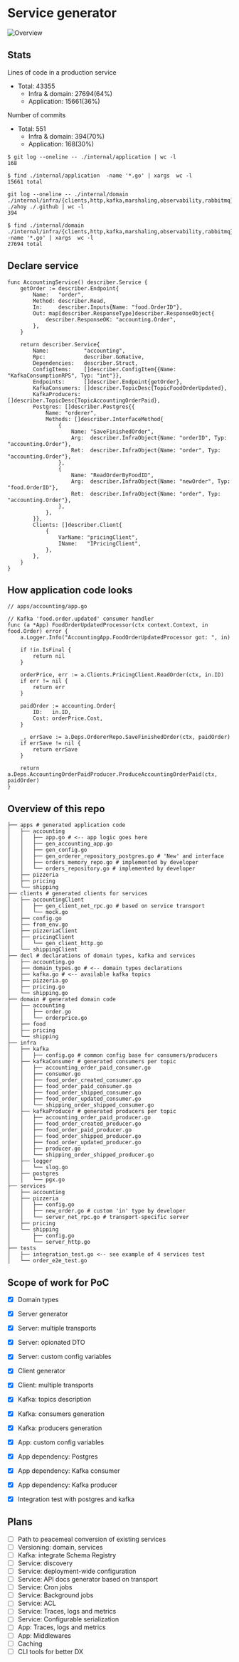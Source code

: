 #  Service generator
![Overview](https://github.com/tonky/holistic/blob/main/docs/arch_v2.svg)

## Stats
Lines of code in a production service
 - Total:          43355
    - Infra & domain: 27694(64%)
    - Application:    15661(36%)

Number of commits
 - Total:          551
   - Infra & domain: 394(70%)
   - Application:    168(30%)

```
$ git log --oneline -- ./internal/application | wc -l 
168

$ find ./internal/application  -name '*.go' | xargs  wc -l
15661 total

git log --oneline -- ./internal/domain ./internal/infra/{clients,http,kafka,marshaling,observability,rabbitmq} ./ahoy ./.github | wc -l
394

$ find ./internal/domain ./internal/infra/{clients,http,kafka,marshaling,observability,rabbitmq} -name '*.go' | xargs  wc -l
27694 total
```

## Declare service
```
func AccountingService() describer.Service {
	getOrder := describer.Endpoint{
		Name:   "order",
		Method: describer.Read,
		In:     describer.Inputs{Name: "food.OrderID"},
		Out: map[describer.ResponseType]describer.ResponseObject{
			describer.ResponseOK: "accounting.Order",
		},
	}

	return describer.Service{
		Name:           "accounting",
		Rpc:            describer.GoNative,
		Dependencies:   describer.Struct,
		ConfigItems:    []describer.ConfigItem{{Name: "KafkaConsumptionRPS", Typ: "int"}},
		Endpoints:      []describer.Endpoint{getOrder},
		KafkaConsumers: []describer.TopicDesc{TopicFoodOrderUpdated},
		KafkaProducers: []describer.TopicDesc{TopicAccountingOrderPaid},
		Postgres: []describer.Postgres{{
			Name: "orderer",
			Methods: []describer.InterfaceMethod{
				{
					Name: "SaveFinishedOrder",
					Arg:  describer.InfraObject{Name: "orderID", Typ: "accounting.Order"},
					Ret:  describer.InfraObject{Name: "order", Typ: "accounting.Order"},
				},
				{
					Name: "ReadOrderByFoodID",
					Arg:  describer.InfraObject{Name: "newOrder", Typ: "food.OrderID"},
					Ret:  describer.InfraObject{Name: "order", Typ: "accounting.Order"},
				},
			},
		}},
		Clients: []describer.Client{
			{
				VarName: "pricingClient",
				IName:   "IPricingClient",
			},
		},
	}
}
```

## How application code looks
```
// apps/accounting/app.go

// Kafka 'food.order.updated' consumer handler
func (a *App) FoodOrderUpdatedProcessor(ctx context.Context, in food.Order) error {
	a.Logger.Info("AccountingApp.FoodOrderUpdatedProcessor got: ", in)

	if !in.IsFinal {
		return nil
	}

	orderPrice, err := a.Clients.PricingClient.ReadOrder(ctx, in.ID)
	if err != nil {
		return err
	}

	paidOrder := accounting.Order{
		ID:   in.ID,
		Cost: orderPrice.Cost,
	}

	_, errSave := a.Deps.OrdererRepo.SaveFinishedOrder(ctx, paidOrder)
	if errSave != nil {
		return errSave
	}

	return a.Deps.AccountingOrderPaidProducer.ProduceAccountingOrderPaid(ctx, paidOrder)
}
```

## Overview of this repo
```
├── apps # generated application code
│   ├── accounting
│   │   ├── app.go # <-- app logic goes here
│   │   ├── gen_accounting_app.go
│   │   ├── gen_config.go
│   │   ├── gen_orderer_repository_postgres.go # 'New' and interface
│   │   ├── orders_memory_repo.go # implemented by developer
│   │   └── orders_repository.go # implemented by developer
│   ├── pizzeria
│   ├── pricing
│   └── shipping
├── clients # generated clients for services
│   ├── accountingClient
│   │   ├── gen_client_net_rpc.go # based on service transport
│   │   └── mock.go
│   ├── config.go
│   ├── from_env.go
│   ├── pizzeriaClient
│   ├── pricingClient
│   │   └── gen_client_http.go
│   └── shippingClient
├── decl # declarations of domain types, kafka and services
│   ├── accounting.go
│   ├── domain_types.go # <-- domain types declarations
│   ├── kafka.go # <-- available kafka topics
│   ├── pizzeria.go
│   ├── pricing.go
│   └── shipping.go
├── domain # generated domain code
│   ├── accounting
│   │   ├── order.go
│   │   └── orderprice.go
│   ├── food
│   ├── pricing
│   └── shipping
├── infra
│   ├── kafka
│   │   ├── config.go # common config base for consumers/producers
│   ├── kafkaConsumer # generated consumers per topic
│   │   ├── accounting_order_paid_consumer.go
│   │   ├── consumer.go
│   │   ├── food_order_created_consumer.go
│   │   ├── food_order_paid_consumer.go
│   │   ├── food_order_shipped_consumer.go
│   │   ├── food_order_updated_consumer.go
│   │   └── shipping_order_shipped_consumer.go
│   ├── kafkaProducer # generated producers per topic
│   │   ├── accounting_order_paid_producer.go
│   │   ├── food_order_created_producer.go
│   │   ├── food_order_paid_producer.go
│   │   ├── food_order_shipped_producer.go
│   │   ├── food_order_updated_producer.go
│   │   ├── producer.go
│   │   └── shipping_order_shipped_producer.go
│   ├── logger
│   │   └── slog.go
│   ├── postgres
│   │   └── pgx.go
├── services
│   ├── accounting
│   ├── pizzeria
│   │   ├── config.go
│   │   ├── new_order.go # custom 'in' type by developer
│   │   └── server_net_rpc.go # transport-specific server
│   ├── pricing
│   └── shipping
│       ├── config.go
│       └── server_http.go
├── tests
│   ├── integration_test.go <-- see example of 4 services test
│   └── order_e2e_test.go
```

## Scope of work for PoC
- [x] Domain types
- [x] Server generator
- [x] Server: multiple transports
- [x] Server: opionated DTO
- [x] Server: custom config variables
- [x] Client generator
- [x] Client: multiple transports
- [x] Kafka: topics description
- [x] Kafka: consumers generation
- [x] Kafka: producers generation

- [x] App: custom config variables
- [x] App dependency: Postgres
- [x] App dependency: Kafka consumer
- [x] App dependency: Kafka producer
- [x] Integration test with postgres and kafka

## Plans
- [ ] Path to peacemeal conversion of existing services
- [ ] Versioning: domain, services
- [ ] Kafka: integrate Schema Registry
- [ ] Service: discovery
- [ ] Service: deployment-wide configuration
- [ ] Service: API docs generator based on transport
- [ ] Service: Cron jobs
- [ ] Service: Background jobs
- [ ] Service: ACL
- [ ] Service: Traces, logs and metrics
- [ ] Service: Configurable serialization
- [ ] App: Traces, logs and metrics
- [ ] App: Middlewares
- [ ] Caching
- [ ] CLI tools for better DX
